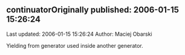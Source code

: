 ## continuatorOriginally published: 2006-01-15 15:26:24 
Last updated: 2006-01-15 15:26:24 
Author: Maciej Obarski 
 
Yielding from generator used inside another generator.